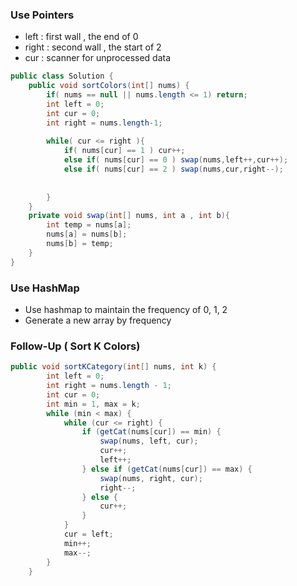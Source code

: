 ### Use Pointers

* left : first wall , the end of 0
* right : second wall , the start of 2 
* cur : scanner for unprocessed data

```java
public class Solution {
    public void sortColors(int[] nums) {
        if( nums == null || nums.length <= 1) return;
        int left = 0;
        int cur = 0;
        int right = nums.length-1;
        
        while( cur <= right ){
            if( nums[cur] == 1 ) cur++;
            else if( nums[cur] == 0 ) swap(nums,left++,cur++);
            else if( nums[cur] == 2 ) swap(nums,cur,right--);
            
            
        }
    }
    private void swap(int[] nums, int a , int b){
        int temp = nums[a];
        nums[a] = nums[b];
        nums[b] = temp;   
    }
}
```

### Use HashMap 

* Use hashmap to maintain the frequency of 0, 1, 2
* Generate a new array by frequency 


### Follow-Up ( Sort K Colors)

```java
public void sortKCategory(int[] nums, int k) {
        int left = 0;
        int right = nums.length - 1;
        int cur = 0;
        int min = 1, max = k;
        while (min < max) {
            while (cur <= right) {
                if (getCat(nums[cur]) == min) {
                    swap(nums, left, cur);
                    cur++;
                    left++;
                } else if (getCat(nums[cur]) == max) {
                    swap(nums, right, cur);
                    right--;
                } else {
                    cur++;
                }
            }
            cur = left;
            min++;
            max--;
        }
    }
```